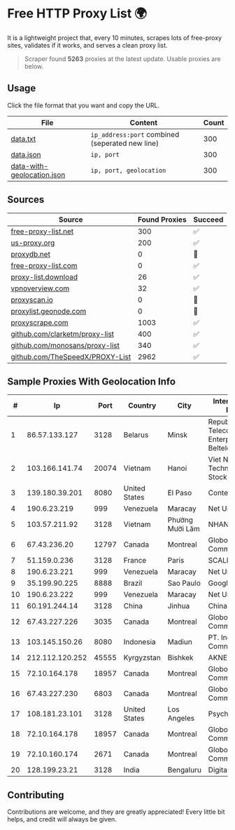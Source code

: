 
# Free HTTP Proxy List 🌍

It is a lightweight project that, every 10 minutes, scrapes lots of free-proxy sites, validates if it works, and serves a clean proxy list.


> Scraper found **5263** proxies at the latest update. Usable proxies are below.

## Usage

Click the file format that you want and copy the URL.


|File|Content|Count|
|----|-------|-----|
|[data.txt](https://raw.githubusercontent.com/themiralay/Proxy-List-World/master/data.txt)|`ip_address:port` combined (seperated new line)|300|
|[data.json](https://raw.githubusercontent.com/themiralay/Proxy-List-World/master/data.json)|`ip, port`|300|
|[data-with-geolocation.json](https://raw.githubusercontent.com/themiralay/Proxy-List-World/master/data-with-geolocation.json)|`ip, port, geolocation`|300|

## Sources

|Source|Found Proxies|Succeed|
|------|-------------|-------|
|[free-proxy-list.net](https://free-proxy-list.net)|300|✅|
|[us-proxy.org](https://www.us-proxy.org)|200|✅|
|[proxydb.net](http://proxydb.net)|0|🚫|
|[free-proxy-list.com](https://free-proxy-list.com/?page=&port=&type%5B%5D=http&type%5B%5D=https&up_time=0&search=Search)|0|✅|
|[proxy-list.download](https://www.proxy-list.download/HTTP)|26|✅|
|[vpnoverview.com](https://vpnoverview.com/privacy/anonymous-browsing/free-proxy-servers)|32|✅|
|[proxyscan.io](https://www.proxyscan.io)|0|🚫|
|[proxylist.geonode.com](https://proxylist.geonode.com/api/proxy-list?limit=300&page=1&sort_by=lastChecked&sort_type=desc&protocols=http,https)|0|🚫|
|[proxyscrape.com](https://api.proxyscrape.com/v2/?request=displayproxies&protocol=http&timeout=10000&country=all&ssl=all&anonymity=all)|1003|✅|
|[github.com/clarketm/proxy-list](https://raw.githubusercontent.com/clarketm/proxy-list/master/proxy-list-raw.txt)|400|✅|
|[github.com/monosans/proxy-list](https://raw.githubusercontent.com/monosans/proxy-list/main/proxies/http.txt)|340|✅|
|[github.com/TheSpeedX/PROXY-List](https://raw.githubusercontent.com/TheSpeedX/PROXY-List/master/http.txt)|2962|✅|


## Sample Proxies With Geolocation Info

|#|Ip|Port|Country|City|Internet Service Provider|
|-|--|----|-------|----|-------------------------|
|1|86.57.133.127|3128|Belarus|Minsk|Republican Unitary Telecommunication Enterprise Beltelecom|
|2|103.166.141.74|20074|Vietnam|Hanoi|Viet NAM Cloud Technology Joint Stock Company|
|3|139.180.39.201|8080|United States|El Paso|Conterra|
|4|190.6.23.219|999|Venezuela|Maracay|Net Uno|
|5|103.57.211.92|3128|Vietnam|Phường Mười Lăm|NHANHOA|
|6|67.43.236.20|12797|Canada|Montreal|GloboTech Communications|
|7|51.159.0.236|3128|France|Paris|SCALEWAY|
|8|190.6.23.221|999|Venezuela|Maracay|Net Uno|
|9|35.199.90.225|8888|Brazil|Sao Paulo|Google LLC|
|10|190.6.23.222|999|Venezuela|Maracay|Net Uno|
|11|60.191.244.14|3128|China|Jinhua|Chinanet|
|12|67.43.227.226|3035|Canada|Montreal|GloboTech Communications|
|13|103.145.150.26|8080|Indonesia|Madiun|PT. Indonesia Comnets Plus|
|14|212.112.120.252|45555|Kyrgyzstan|Bishkek|AKNET Ltd.|
|15|72.10.164.178|18957|Canada|Montreal|GloboTech Communications|
|16|67.43.227.230|6803|Canada|Montreal|GloboTech Communications|
|17|108.181.23.101|3128|United States|Los Angeles|Psychz Networks|
|18|72.10.164.178|18957|Canada|Montreal|GloboTech Communications|
|19|72.10.160.174|2671|Canada|Montreal|GloboTech Communications|
|20|128.199.23.21|3128|India|Bengaluru|DigitalOcean, LLC|



## Contributing

Contributions are welcome, and they are greatly appreciated! Every
little bit helps, and credit will always be given.

